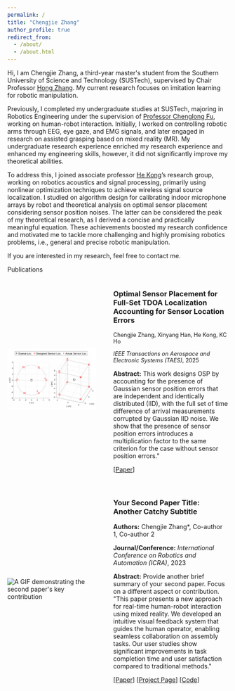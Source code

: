 ```yaml
---
permalink: /
title: "Chengjie Zhang"
author_profile: true
redirect_from: 
  - /about/
  - /about.html
---
```


Hi, I am Chengjie Zhang, a third-year master's student from the Southern University of Science and Technology (SUSTech), supervised by Chair Professor [Hong Zhang](https://faculty.sustech.edu.cn/?tagid=zhangh33&iscss=1&snapid=1&orderby=date&go=2&lang=en). My current research focuses on imitation learning for robotic manipulation.

Previously, I completed my undergraduate studies at SUSTech, majoring in Robotics Engineering under the supervision of [Professor Chenglong Fu](https://faculty.sustech.edu.cn/?tagid=fucl&iscss=1&snapid=1&orderby=date&go=2&lang=en), working on human-robot interaction. Initially, I worked on controlling robotic arms through EEG, eye gaze, and EMG signals, and later engaged in research on assisted grasping based on mixed reality (MR). My undergraduate research experience enriched my research experience and enhanced my engineering skills, however, it did not significantly improve my theoretical abilities.

To address this, I joined associate professor [He Kong](https://www.sustech.edu.cn/en/faculties/konghe.html)’s research group, working on robotics acoustics and signal processing, primarily using nonlinear optimization techniques to achieve wireless signal source localization. I studied on algorithm design for calibrating indoor microphone arrays by robot and theoretical analysis on optimal sensor placement considering sensor position noises. The latter can be considered the peak of my theoretical research, as I derived a concise and practically meaningful equation. These achievements boosted my research confidence and motivated me to tackle more challenging and highly promising robotics problems, i.e., general and precise robotic manipulation.

If you are interested in my research, feel free to contact me.

Publications
<div style="display: flex; align-items: center; margin-bottom: 20px;">
<div style="flex: 0 0 40%; padding-right: 20px;">
<img src="/_pages/about_images/2025-TAES.png" alt="A GIF demonstrating the first paper's key contribution" style="max-width: 100%; height: auto; display: block;">
</div>
<div style="flex: 1; padding-left: 20px;">
<h3>Optimal Sensor Placement for Full-Set TDOA Localization Accounting for Sensor Location Errors</h3>
<p style="font-size: 0.9em; font-weight: normal;">Chengjie Zhang, Xinyang Han, He Kong, KC Ho</p>
<p style="font-size: 0.9em; font-weight: normal;"><em>IEEE Transactions on Aerospace and Electronic Systems (TAES)</em>, 2025</p>
<p><strong>Abstract:</strong> This work designs OSP by accounting for the presence of Gaussian sensor position errors that are independent and identically distributed (IID), with the full set of time difference of arrival measurements corrupted by Gaussian IID noise. We show that the presence of sensor position errors introduces a multiplication factor to the same criterion for the case without sensor position errors."</p>
<p>
[<a href="https://ieeexplore.ieee.org/abstract/document/10972121" target="_blank">Paper</a>]
<!-- [<a href="https://your_project_page_link.com" target="_blank">Project Page</a>] -->
<!-- [<a href="https://github.com/your_github_link" target="_blank">Code</a>] -->
</p>
</div>
</div>

<div style="display: flex; align-items: center; margin-bottom: 20px;">
<div style="flex: 0 0 40%; padding-right: 20px;">
<img src="/assets/images/your_second_paper_demo.gif" alt="A GIF demonstrating the second paper's key contribution" style="max-width: 100%; height: auto; display: block;">
</div>
<div style="flex: 1; padding-left: 20px;">
<h3>Your Second Paper Title: Another Catchy Subtitle</h3>
<p><strong>Authors:</strong> Chengjie Zhang*, Co-author 1, Co-author 2</p>
<p><strong>Journal/Conference:</strong> <em>International Conference on Robotics and Automation (ICRA)</em>, 2023</p>
<p><strong>Abstract:</strong> Provide another brief summary of your second paper. Focus on a different aspect or contribution. "This paper presents a new approach for real-time human-robot interaction using mixed reality. We developed an intuitive visual feedback system that guides the human operator, enabling seamless collaboration on assembly tasks. Our user studies show significant improvements in task completion time and user satisfaction compared to traditional methods."</p>
<p>
[<a href="https://your_second_paper_link.com" target="_blank">Paper</a>]
[<a href="https://your_second_project_page_link.com" target="_blank">Project Page</a>]
[<a href="https://github.com/your_second_github_link" target="_blank">Code</a>]
</p>
</div>
</div>
